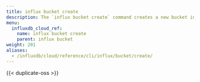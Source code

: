 ```yaml
---
title: influx bucket create
description: The `influx bucket create` command creates a new bucket in InfluxDB.
menu:
  influxdb_cloud_ref:
    name: influx bucket create
    parent: influx bucket
weight: 201
aliases:
  - /influxdb/cloud/reference/cli/influx/bucket/create/
---
```


{{< duplicate-oss >}}
